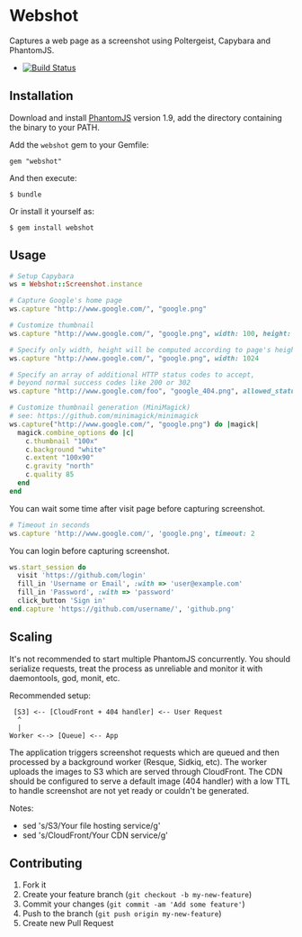 # Webshot

Captures a web page as a screenshot using Poltergeist, Capybara and PhantomJS.

  - [![Build Status](https://travis-ci.org/vitalie/webshot.svg?branch=master)](https://travis-ci.org/vitalie/webshot)

## Installation

Download and install [PhantomJS](http://phantomjs.org/releases.html) version 1.9,
add the directory containing the binary to your PATH.

Add the `webshot` gem to your Gemfile:

    gem "webshot"

And then execute:

    $ bundle

Or install it yourself as:

    $ gem install webshot

## Usage

```rb
# Setup Capybara
ws = Webshot::Screenshot.instance

# Capture Google's home page
ws.capture "http://www.google.com/", "google.png"

# Customize thumbnail
ws.capture "http://www.google.com/", "google.png", width: 100, height: 90, quality: 85

# Specify only width, height will be computed according to page's height
ws.capture "http://www.google.com/", "google.png", width: 1024

# Specify an array of additional HTTP status codes to accept,
# beyond normal success codes like 200 or 302
ws.capture "http://www.google.com/foo", "google_404.png", allowed_status_codes: [404]

# Customize thumbnail generation (MiniMagick)
# see: https://github.com/minimagick/minimagick
ws.capture("http://www.google.com/", "google.png") do |magick|
  magick.combine_options do |c|
    c.thumbnail "100x"
    c.background "white"
    c.extent "100x90"
    c.gravity "north"
    c.quality 85
  end
end

```

You can wait some time after visit page before capturing screenshot.

```rb
# Timeout in seconds
ws.capture 'http://www.google.com/', 'google.png', timeout: 2

```

You can login before capturing screenshot.

```rb
ws.start_session do
  visit 'https://github.com/login'
  fill_in 'Username or Email', :with => 'user@example.com'
  fill_in 'Password', :with => 'password'
  click_button 'Sign in'
end.capture 'https://github.com/username/', 'github.png'

```

## Scaling

It's not recommended to start multiple PhantomJS concurrently.
You should serialize requests, treat the process as unreliable and
monitor it with daemontools, god, monit, etc.

Recommended setup:

     [S3] <-- [CloudFront + 404 handler] <-- User Request
      ^
      |
    Worker <--> [Queue] <-- App


The application triggers screenshot requests which are queued and
then processed by a background worker (Resque, Sidkiq, etc).
The worker uploads the images to S3 which are served through
CloudFront. The CDN should be configured to serve a default
image (404 handler) with a low TTL to handle screenshot are not
yet ready or couldn't be generated.

Notes:
  - sed 's/S3/Your file hosting service/g'
  - sed 's/CloudFront/Your CDN service/g'

## Contributing

1. Fork it
2. Create your feature branch (`git checkout -b my-new-feature`)
3. Commit your changes (`git commit -am 'Add some feature'`)
4. Push to the branch (`git push origin my-new-feature`)
5. Create new Pull Request
